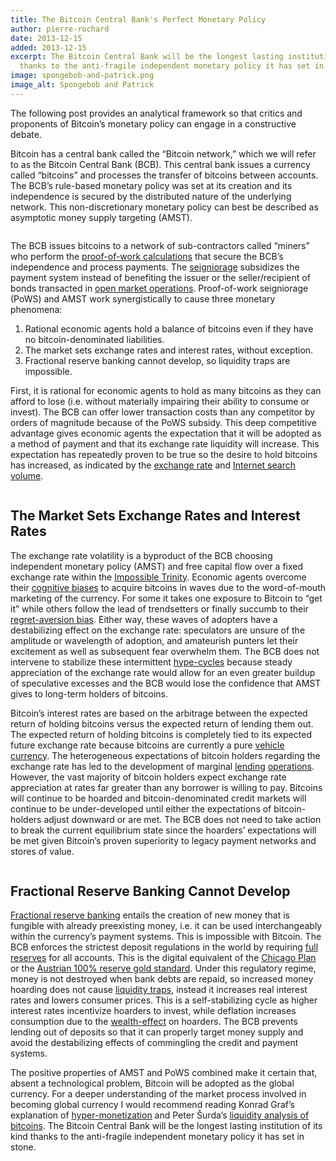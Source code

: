 ```yaml
---
title: The Bitcoin Central Bank's Perfect Monetary Policy
author: pierre-rochard
date: 2013-12-15
added: 2013-12-15
excerpt: The Bitcoin Central Bank will be the longest lasting institution of its kind
  thanks to the anti-fragile independent monetary policy it has set in stone.
image: spongebob-and-patrick.png
image_alt: Spongebob and Patrick
---
```

The following post provides an analytical framework so that critics and proponents of Bitcoin’s monetary policy can engage in a constructive debate.

Bitcoin has a central bank called the “Bitcoin network,” which we will refer to as the Bitcoin Central Bank (BCB). This central bank issues a currency called “bitcoins” and processes the transfer of bitcoins between accounts. The BCB’s rule-based monetary policy was set at its creation and its independence is secured by the distributed nature of the underlying network. This non-discretionary monetary policy can best be described as asymptotic money supply targeting (AMST).

<figure>
  <img src="/static/img/mempool/the-bitcoin-central-banks-perfect-monetary-policy/amst.jpg" alt="" />
</figure>

The BCB issues bitcoins to a network of sub-contractors called “miners” who perform the [proof-of-work calculations](/mempool/the-proof-of-work-concept/ "The Proof-of-Work Concept") that secure the BCB’s independence and process payments. The [seigniorage](http://en.wikipedia.org/wiki/Seigniorage) subsidizes the payment system instead of benefiting the issuer or the seller/recipient of bonds transacted in [open market operations](http://en.wikipedia.org/wiki/Open_market_operation). Proof-of-work seigniorage (PoWS) and AMST work synergistically to cause three monetary phenomena:

1. Rational economic agents hold a balance of bitcoins even if they have no bitcoin-denominated liabilities.
2. The market sets exchange rates and interest rates, without exception.
3. Fractional reserve banking cannot develop, so liquidity traps are impossible.

First, it is rational for economic agents to hold as many bitcoins as they can afford to lose (i.e. without materially impairing their ability to consume or invest). The BCB can offer lower transaction costs than any competitor by orders of magnitude because of the PoWS subsidy. This deep competitive advantage gives economic agents the expectation that it will be adopted as a method of payment and that its exchange rate liquidity will increase. This expectation has repeatedly proven to be true so the desire to hold bitcoins has increased, as indicated by the [exchange rate](https://blockchain.info/charts/market-price) and [Internet search volume](http://www.google.com/trends/explore#q=buy%20bitcoin&cmpt=q).

<figure>
  <img src="/static/img/mempool/the-bitcoin-central-banks-perfect-monetary-policy/transactioncosts.jpg" alt="" />
</figure>

## The Market Sets Exchange Rates and Interest Rates

The exchange rate volatility is a byproduct of the BCB choosing independent monetary policy (AMST) and free capital flow over a fixed exchange rate within the [Impossible Trinity](http://en.wikipedia.org/wiki/Impossible_trinity). Economic agents overcome their [cognitive biases](http://en.wikipedia.org/wiki/Cognitive_bias) to acquire bitcoins in waves due to the word-of-mouth marketing of the currency. For some it takes one exposure to Bitcoin to “get it” while others follow the lead of trendsetters or finally succumb to their [regret-aversion bias](http://synapsetrading.com/2012/05/regret-aversion-bias-behavioral-finance/). Either way, these waves of adopters have a destabilizing effect on the exchange rate: speculators are unsure of the amplitude or wavelength of adoption, and amateurish punters let their excitement as well as subsequent fear overwhelm them. The BCB does not intervene to stabilize these intermittent [hype-cycles](http://en.wikipedia.org/wiki/Hype_cycle) because steady appreciation of the exchange rate would allow for an even greater buildup of speculative excesses and the BCB would lose the confidence that AMST gives to long-term holders of bitcoins.

Bitcoin’s interest rates are based on the arbitrage between the expected return of holding bitcoins versus the expected return of lending them out. The expected return of holding bitcoins is completely tied to its expected future exchange rate because bitcoins are currently a pure [vehicle currency](http://www.encyclo.co.uk/define/Vehicle%20currency). The heterogeneous expectations of bitcoin holders regarding the exchange rate has led to the development of marginal [lending](https://btcjam.com/) [operations](http://www.reddit.com/r/bitcoinstocks). However, the vast majority of bitcoin holders expect exchange rate appreciation at rates far greater than any borrower is willing to pay. Bitcoins will continue to be hoarded and bitcoin-denominated credit markets will continue to be under-developed until either the expectations of bitcoin-holders adjust downward or are met. The BCB does not need to take action to break the current equilibrium state since the hoarders’ expectations will be met given Bitcoin’s proven superiority to legacy payment networks and stores of value.

<figure>
  <img src="/static/img/mempool/the-bitcoin-central-banks-perfect-monetary-policy/bitcoinfeedbackloops.jpg" alt="" />
</figure>

## Fractional Reserve Banking Cannot Develop

[Fractional reserve banking](http://en.wikipedia.org/wiki/Fractional_reserve_banking) entails the creation of new money that is fungible with already preexisting money, i.e. it can be used interchangeably within the currency’s payment systems. This is impossible with Bitcoin. The BCB enforces the strictest deposit regulations in the world by requiring [full reserves](http://en.wikipedia.org/wiki/Full-reserve_banking) for all accounts. This is the digital equivalent of the [Chicago Plan](http://www.imf.org/external/pubs/ft/wp/2012/wp12202.pdf) or the [Austrian 100% reserve gold standard](http://mises.org/daily/1829). Under this regulatory regime, money is not destroyed when bank debts are repaid, so increased money hoarding does not cause [liquidity traps](http://en.wikipedia.org/wiki/Liquidity_trap), instead it increases real interest rates and lowers consumer prices. This is a self-stabilizing cycle as higher interest rates incentivize hoarders to invest, while deflation increases consumption due to the [wealth-effect](http://en.wikipedia.org/wiki/Wealth_effect) on hoarders. The BCB prevents lending out of deposits so that it can properly target money supply and avoid the destabilizing effects of commingling the credit and payment systems.

The positive properties of AMST and PoWS combined make it certain that, absent a technological problem, Bitcoin will be adopted as the global currency. For a deeper understanding of the market process involved in becoming global currency I would recommend reading Konrad Graf’s explanation of [hyper-monetization](http://konradsgraf.com/blog1/2013/11/7/hyper-monetization-reloaded-another-round-of-bubble-talk.html) and Peter Šurda’s [liquidity analysis of bitcoins](/static/docs/economics-of-bitcoin.pdf). The Bitcoin Central Bank will be the longest lasting institution of its kind thanks to the anti-fragile independent monetary policy it has set in stone.
